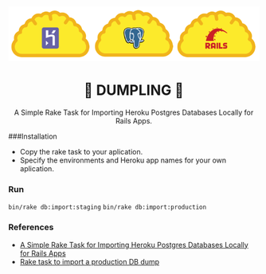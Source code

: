 <div align="center">
  <img alt="dumpling" src="dumpling.png" width="600px">
  <h1>🥟 DUMPLING 🥟</h1>
  <p>A Simple Rake Task for Importing Heroku Postgres Databases Locally for Rails Apps.</p>
</div>

###Installation
* Copy the rake task to your aplication.
* Specify the environments and Heroku app names for your own aplication.

### Run
`bin/rake db:import:staging`
`bin/rake db:import:production`

### References
* [A Simple Rake Task for Importing Heroku Postgres Databases Locally for Rails Apps](https://monoso.brettchalupa.com/heroku-db-import-rake-task-for-rails)
* [Rake task to import a production DB dump](https://www.lucascaton.com.br/2016/03/12/rake-task-to-import-a-production-db-dump)